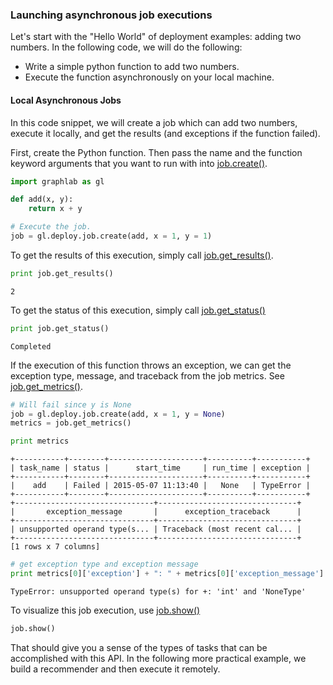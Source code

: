 ### Launching asynchronous job executions

Let's start with the "Hello World" of deployment examples: adding two numbers.
In the following code, we will do the following:

- Write a simple python function to add two numbers.
- Execute the function asynchronously on your local machine.


#### Local Asynchronous Jobs

In this code snippet, we will create a job which can add two numbers, execute
it locally, and get the results (and exceptions if the function failed).
 
First, create the Python function. Then pass the name and the function keyword
arguments that you want to run with into [job.create()](https://dato.com/products/create/docs/generated/graphlab.deploy.job.create.html).

```python
import graphlab as gl

def add(x, y):
    return x + y

# Execute the job.
job = gl.deploy.job.create(add, x = 1, y = 1)
```

To get the results of this execution, simply call [job.get_results()](https://dato.com/products/create/docs/generated/graphlab.deploy.Job.get_results.html).
```python
print job.get_results()
```
```
2
```

To get the status of this execution, simply call [job.get_status()](https://dato.com/products/create/docs/generated/graphlab.deploy.Job.get_status.html)
```python
print job.get_status()
```
```
Completed
```

If the execution of this function throws an exception, we can get the exception
type, message, and traceback from the job metrics. See [job.get_metrics()](https://dato.com/products/create/docs/generated/graphlab.deploy.Job.get_metrics.html).
```python
# Will fail since y is None
job = gl.deploy.job.create(add, x = 1, y = None)
metrics = job.get_metrics()

print metrics
```
```
+-----------+--------+---------------------+----------+-----------+
| task_name | status |      start_time     | run_time | exception |
+-----------+--------+---------------------+----------+-----------+
|    add    | Failed | 2015-05-07 11:13:40 |   None   | TypeError |
+-----------+--------+---------------------+----------+-----------+
+-------------------------------+-------------------------------+
|       exception_message       |      exception_traceback      |
+-------------------------------+-------------------------------+
| unsupported operand type(s... | Traceback (most recent cal... |
+-------------------------------+-------------------------------+
[1 rows x 7 columns]
```

```python
# get exception type and exception message
print metrics[0]['exception'] + ": " + metrics[0]['exception_message']
```
```
TypeError: unsupported operand type(s) for +: 'int' and 'NoneType'
```

To visualize this job execution, use [job.show()](https://dato.com/products/create/docs/generated/graphlab.deploy.Job.show.html)
```python
job.show()
```

That should give you a sense of the types of tasks that can be accomplished
with this API. In the following more practical example, we build a recommender
and then execute it remotely.


